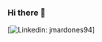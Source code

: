 ### Hi there 👋
[![Linkedin: jmardones94](https://img.shields.io/badge/-jmardones94-blue?style=flat-square&logo=Linkedin&logoColor=white&link=https://www.linkedin.com/in/jmardones94/)]
<!--
**jmardones94/jmardones94** is a ✨ _special_ ✨ repository because its `README.md` (this file) appears on your GitHub profile.

Here are some ideas to get you started:

- 🔭 I’m currently working on ...
- 🌱 I’m currently learning ...
- 👯 I’m looking to collaborate on ...
- 🤔 I’m looking for help with ...
- 💬 Ask me about ...
- 📫 How to reach me: ...
- 😄 Pronouns: ...
- ⚡ Fun fact: ...
-->
